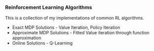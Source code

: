 ### Reinforcement Learning Algorithms

This is a collection of my implementations of common RL algorithms.
* Exact MDP Solutions - Value Iteration, Policy Iteration
* Approximate MDP Solutions - Fitted Value iteration through function approximation
* Online Solutions - Q-Learning
